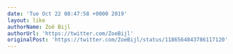 ```yaml
---
date: 'Tue Oct 22 08:47:58 +0000 2019'
layout: like
authorName: Zoë Bijl
authorUrl: 'https://twitter.com/ZoeBijl'
originalPost: 'https://twitter.com/ZoeBijl/status/1186564843786117120'
---
```


